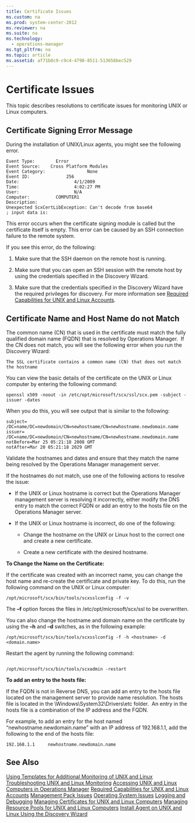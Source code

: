 ```yaml
---
title: Certificate Issues
ms.custom: na
ms.prod: system-center-2012
ms.reviewer: na
ms.suite: na
ms.technology: 
  - operations-manager
ms.tgt_pltfrm: na
ms.topic: article
ms.assetid: af71b0c9-c9c4-4790-8511-513658bec529
---
```

# Certificate Issues
This topic describes resolutions to certificate issues for monitoring UNIX or Linux computers.

## Certificate Signing Error Message
During the installation of UNIX\/Linux agents, you might see the following error.

```
Event Type:        Error
Event Source:    Cross Platform Modules
Event Category:                None
Event ID:              256
Date:                     4/1/2009
Time:                     4:02:27 PM
User:                     N/A
Computer:          COMPUTER1
Description:
Unexpected ScxCertLibException: Can't decode from base64
; input data is:

```

This error occurs when the certificate signing module is called but the certificate itself is empty. This error can be caused by an SSH connection failure to the remote system.

If you see this error, do the following:

1.  Make sure that the SSH daemon on the remote host is running.

2.  Make sure that you can open an SSH session with the remote host by using the credentials specified in the Discovery Wizard.

3.  Make sure that the credentials specified in the Discovery Wizard have the required privileges for discovery. For more information see [Required Capabilities for UNIX and Linux Accounts](./Required-Capabilities-for-UNIX-and-Linux-Accounts.md).

## Certificate Name and Host Name do not Match
The common name \(CN\) that is used in the certificate must match the fully qualified domain name \(FQDN\) that is resolved by Operations Manager.  If the CN does not match, you will see the following error when you run the Discovery Wizard:

```
The SSL certificate contains a common name (CN) that does not match the hostname
```

You can view the basic details of the certificate on the UNIX or Linux computer by entering the following command:

```
openssl x509 -noout -in /etc/opt/microsoft/scx/ssl/scx.pem -subject -issuer -dates
```

When you do this, you will see output that is similar to the following:

```
subject= /DC=name/DC=newdomain/CN=newhostname/CN=newhostname.newdomain.name
issuer= /DC=name/DC=newdomain/CN=newhostname/CN=newhostname.newdomain.name
notBefore=Mar 25 05:21:18 2008 GMT
notAfter=Mar 20 05:21:18 2029 GMT

```

Validate the hostnames and dates and ensure that they match the name being resolved by the Operations Manager management server.

If the hostnames do not match, use one of the following actions to resolve the issue:

-   If the UNIX or Linux hostname is correct but the Operations Manager management server is resolving it incorrectly, either modify the DNS entry to match the correct FQDN or add an entry to the hosts file on the Operations Manager server.

-   If the UNIX or Linux hostname is incorrect, do one of the following:

    -   Change the hostname on the UNIX or Linux host to the correct one and create a new certificate.

    -   Create a new certificate with the desired hostname.

**To Change the Name on the Certificate:**

If the certificate was created with an incorrect name, you can change the host name and re\-create the certificate and private key. To do this, run the following command on the UNIX or Linux computer:

```
/opt/microsoft/scx/bin/tools/scxsslconfig -f -v
```

The **–f** option forces the files in \/etc\/opt\/microsoft\/scx\/ssl to be overwritten.

You can also change the hostname and domain name on the certificate by using the **–h** and **–d** switches, as in the following example:

```
/opt/microsoft/scx/bin/tools/scxsslconfig -f -h <hostname> -d <domain.name>
```

Restart the agent by running the following command:

```

/opt/microsoft/scx/bin/tools/scxadmin -restart

```

**To add an entry to the hosts file:**

If the FQDN is not in Reverse DNS, you can add an entry to the hosts file located on the management server to provide name resolution. The hosts file is located in the \\Windows\\System32\\Drivers\\etc folder.  An entry in the hosts file is a combination of the IP address and the FQDN.

For example, to add an entry for the host named “newhostname.newdomain.name” with an IP address of 192.168.1.1, add the following to the end of the hosts file:

```
192.168.1.1     newhostname.newdomain.name
```

## See Also
[Using Templates for Additional Monitoring of UNIX and Linux](./Using-Templates-for-Additional-Monitoring-of-UNIX-and-Linux.md)
[Troubleshooting UNIX and Linux Monitoring](./Troubleshooting-UNIX-and-Linux-Monitoring.md)
[Accessing UNIX and Linux Computers in Operations Manager](./Accessing-UNIX-and-Linux-Computers-in-Operations-Manager.md)
[Required Capabilities for UNIX and Linux Accounts](./Required-Capabilities-for-UNIX-and-Linux-Accounts.md)
[Management Pack Issues](./Management-Pack-Issues.md)
[Operating System Issues](./Operating-System-Issues.md)
[Logging and Debugging](./Logging-and-Debugging.md)
[Managing Certificates for UNIX and Linux Computers](./Managing-Certificates-for-UNIX-and-Linux-Computers.md)
[Managing Resource Pools for UNIX and Linux Computers](./Managing-Resource-Pools-for-UNIX-and-Linux-Computers.md)
[Install Agent on UNIX and Linux Using the Discovery Wizard](./Install-Agent-on-UNIX-and-Linux-Using-the-Discovery-Wizard.md)


